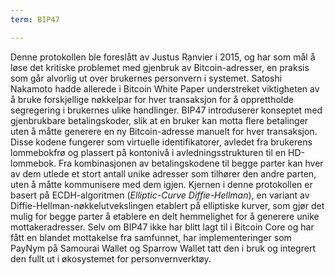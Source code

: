 ```yaml
---
term: BIP47

---
```

Denne protokollen ble foreslått av Justus Ranvier i 2015, og har som mål å løse det kritiske problemet med gjenbruk av Bitcoin-adresser, en praksis som går alvorlig ut over brukernes personvern i systemet. Satoshi Nakamoto hadde allerede i Bitcoin White Paper understreket viktigheten av å bruke forskjellige nøkkelpar for hver transaksjon for å opprettholde segregering i brukernes ulike handlinger. BIP47 introduserer konseptet med gjenbrukbare betalingskoder, slik at en bruker kan motta flere betalinger uten å måtte generere en ny Bitcoin-adresse manuelt for hver transaksjon. Disse kodene fungerer som virtuelle identifikatorer, avledet fra brukerens lommebokfrø og plassert på kontonivå i avledningsstrukturen til en HD-lommebok. Fra kombinasjonen av betalingskodene til begge parter kan hver av dem utlede et stort antall unike adresser som tilhører den andre parten, uten å måtte kommunisere med dem igjen. Kjernen i denne protokollen er basert på ECDH-algoritmen (*Elliptic-Curve Diffie-Hellman*), en variant av Diffie-Hellman-nøkkelutvekslingen etablert på elliptiske kurver, som gjør det mulig for begge parter å etablere en delt hemmelighet for å generere unike mottakeradresser. Selv om BIP47 ikke har blitt lagt til i Bitcoin Core og har fått en blandet mottakelse fra samfunnet, har implementeringer som PayNym på Samourai Wallet og Sparrow Wallet tatt den i bruk og integrert den fullt ut i økosystemet for personvernverktøy.